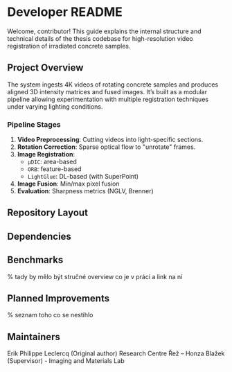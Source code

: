 # Developer README

Welcome, contributor! This guide explains the internal structure and technical details of the thesis codebase for high-resolution video registration of irradiated concrete samples.

## Project Overview

The system ingests 4K videos of rotating concrete samples and produces aligned 3D intensity matrices and fused images. It’s built as a modular pipeline allowing experimentation with multiple registration techniques under varying lighting conditions.

### Pipeline Stages

1. **Video Preprocessing**: Cutting videos into light-specific sections.
2. **Rotation Correction**: Sparse optical flow to "unrotate" frames.
3. **Image Registration**:
   - `µDIC`: area-based
   - `ORB`: feature-based
   - `LightGlue`: DL-based (with SuperPoint)
4. **Image Fusion**: Min/max pixel fusion
5. **Evaluation**: Sharpness metrics (NGLV, Brenner)

## Repository Layout

## Dependencies

## Benchmarks
% tady by mělo být stručné overview co je v práci a link na ní

## Planned Improvements
% seznam toho co se nestihlo

## Maintainers

Erik Philippe Leclercq (Original author)
Research Centre Řež – Honza Blažek (Supervisor) - Imaging and Materials Lab 
